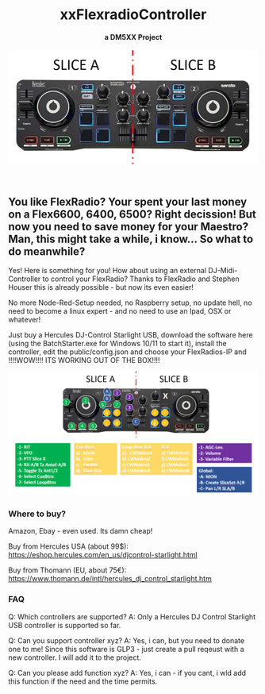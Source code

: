 <h1 align="center">xxFlexradioController</h1>
<h4 align="center"> a DM5XX Project </h4>

![](public/xxHercules.PNG)

<p align="center">
<br>
<h2>You like FlexRadio? Your spent your last money on a Flex6600, 6400, 6500? Right decission! But now you need to save money for your Maestro? Man, this might take a while, i know... So what to do meanwhile?<br></h2>
</p>

<p>
Yes! Here is something for you! How about using an external DJ-Midi-Controller to control your FlexRadio? Thanks to FlexRadio and Stephen Houser this is already possible - but now its even easier!
<p>No more Node-Red-Setup needed, no Raspberry setup, no update hell, no need to become a linux expert - and no need to use an Ipad, OSX or whatever!
</p>
<p>
Just buy a Hercules DJ-Control Starlight USB, download the software here (using the BatchStarter.exe for Windows 10/11 to start it), install the controller, edit the public/config.json and choose your FlexRadios-IP and !!!!WOW!!!! ITS WORKING OUT OF THE BOX!!!!
</p>

![](public/menu.PNG)


### Where to buy?
Amazon, Ebay - even used. Its damn cheap!

Buy from Hercules USA (about 99$):
https://eshop.hercules.com/en_us/djcontrol-starlight.html

Buy from Thomann (EU, about 75€):
https://www.thomann.de/intl/hercules_dj_control_starlight.htm

### FAQ
Q: Which controllers are supported?
A: Only a Hercules DJ Control Starlight USB controller is supported so far.

Q: Can you support controller xyz?
A: Yes, i can, but you need to donate one to me! Since this software is GLP3 - just create a pull reqeust with a new controller. I will add it to the project.

Q: Can you please add function xyz?
A: Yes, i can - if you cant, i wld add this function if the need and the time permits. 
